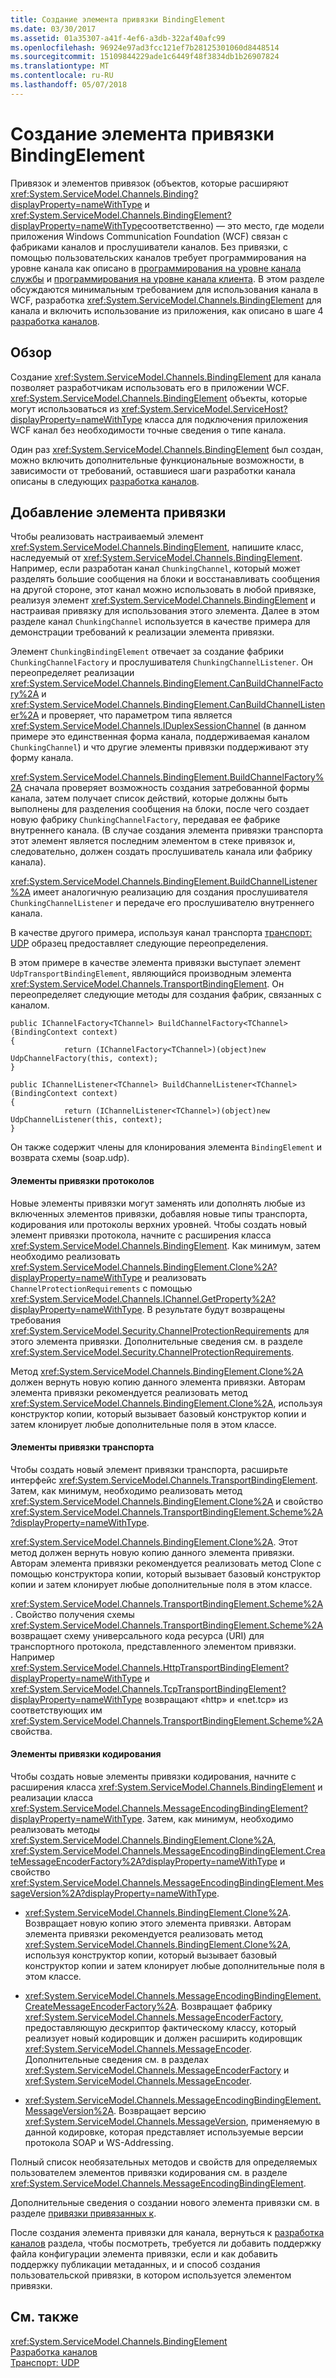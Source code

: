 ```yaml
---
title: Создание элемента привязки BindingElement
ms.date: 03/30/2017
ms.assetid: 01a35307-a41f-4ef6-a3db-322af40afc99
ms.openlocfilehash: 96924e97ad3fcc121ef7b28125301060d8448514
ms.sourcegitcommit: 15109844229ade1c6449f48f3834db1b26907824
ms.translationtype: MT
ms.contentlocale: ru-RU
ms.lasthandoff: 05/07/2018
---
```

# <a name="creating-a-bindingelement"></a>Создание элемента привязки BindingElement
Привязок и элементов привязок (объектов, которые расширяют <xref:System.ServiceModel.Channels.Binding?displayProperty=nameWithType> и <xref:System.ServiceModel.Channels.BindingElement?displayProperty=nameWithType>соответственно) — это место, где модели приложения Windows Communication Foundation (WCF) связан с фабриками каналов и прослушиватели каналов. Без привязки, с помощью пользовательских каналов требует программирования на уровне канала как описано в [программирования на уровне канала службы](../../../../docs/framework/wcf/extending/service-channel-level-programming.md) и [программирования на уровне канала клиента](../../../../docs/framework/wcf/extending/client-channel-level-programming.md). В этом разделе обсуждаются минимальным требованием для использования канала в WCF, разработка <xref:System.ServiceModel.Channels.BindingElement> для канала и включить использование из приложения, как описано в шаге 4 [разработка каналов](../../../../docs/framework/wcf/extending/developing-channels.md).  
  
## <a name="overview"></a>Обзор  
 Создание <xref:System.ServiceModel.Channels.BindingElement> для канала позволяет разработчикам использовать его в приложении WCF. <xref:System.ServiceModel.Channels.BindingElement> объекты, которые могут использоваться из <xref:System.ServiceModel.ServiceHost?displayProperty=nameWithType> класса для подключения приложения WCF канал без необходимости точные сведения о типе канала.  
  
 Один раз <xref:System.ServiceModel.Channels.BindingElement> был создан, можно включить дополнительные функциональные возможности, в зависимости от требований, оставшиеся шаги разработки канала описаны в следующих [разработка каналов](../../../../docs/framework/wcf/extending/developing-channels.md).  
  
## <a name="adding-a-binding-element"></a>Добавление элемента привязки  
 Чтобы реализовать настраиваемый элемент <xref:System.ServiceModel.Channels.BindingElement>, напишите класс, наследуемый от <xref:System.ServiceModel.Channels.BindingElement>. Например, если разработан канал `ChunkingChannel`, который может разделять большие сообщения на блоки и восстанавливать сообщения на другой стороне, этот канал можно использовать в любой привязке, реализуя элемент <xref:System.ServiceModel.Channels.BindingElement> и настраивая привязку для использования этого элемента. Далее в этом разделе канал `ChunkingChannel` используется в качестве примера для демонстрации требований к реализации элемента привязки.  
  
 Элемент `ChunkingBindingElement` отвечает за создание фабрики `ChunkingChannelFactory` и прослушивателя `ChunkingChannelListener`. Он переопределяет реализации <xref:System.ServiceModel.Channels.BindingElement.CanBuildChannelFactory%2A> и <xref:System.ServiceModel.Channels.BindingElement.CanBuildChannelListener%2A> и проверяет, что параметром типа является <xref:System.ServiceModel.Channels.IDuplexSessionChannel> (в данном примере это единственная форма канала, поддерживаемая каналом `ChunkingChannel`) и что другие элементы привязки поддерживают эту форму канала.  
  
 <xref:System.ServiceModel.Channels.BindingElement.BuildChannelFactory%2A> сначала проверяет возможность создания затребованной формы канала, затем получает список действий, которые должны быть выполнены для разделения сообщения на блоки, после чего создает новую фабрику `ChunkingChannelFactory`, передавая ее фабрике внутреннего канала. (В случае создания элемента привязки транспорта этот элемент является последним элементом в стеке привязок и, следовательно, должен создать прослушиватель канала или фабрику канала).  
  
 <xref:System.ServiceModel.Channels.BindingElement.BuildChannelListener%2A> имеет аналогичную реализацию для создания прослушивателя `ChunkingChannelListener` и передаче его прослушивателю внутреннего канала.  
  
 В качестве другого примера, используя канал транспорта [транспорт: UDP](../../../../docs/framework/wcf/samples/transport-udp.md) образец предоставляет следующие переопределения.  
  
 В этом примере в качестве элемента привязки выступает элемент `UdpTransportBindingElement`, являющийся производным элемента <xref:System.ServiceModel.Channels.TransportBindingElement>. Он переопределяет следующие методы для создания фабрик, связанных с каналом.  
  
```  
public IChannelFactory<TChannel> BuildChannelFactory<TChannel>(BindingContext context)  
{  
            return (IChannelFactory<TChannel>)(object)new UdpChannelFactory(this, context);  
}  
  
public IChannelListener<TChannel> BuildChannelListener<TChannel>(BindingContext context)  
{  
            return (IChannelListener<TChannel>)(object)new UdpChannelListener(this, context);  
}  
```  
  
 Он также содержит члены для клонирования элемента `BindingElement` и возврата схемы (soap.udp).  
  
#### <a name="protocol-binding-elements"></a>Элементы привязки протоколов  
 Новые элементы привязки могут заменять или дополнять любые из включенных элементов привязки, добавляя новые типы транспорта, кодирования или протоколы верхних уровней. Чтобы создать новый элемент привязки протокола, начните с расширения класса <xref:System.ServiceModel.Channels.BindingElement>. Как минимум, затем необходимо реализовать <xref:System.ServiceModel.Channels.BindingElement.Clone%2A?displayProperty=nameWithType> и реализовать `ChannelProtectionRequirements` с помощью <xref:System.ServiceModel.Channels.IChannel.GetProperty%2A?displayProperty=nameWithType>. В результате будут возвращены требования <xref:System.ServiceModel.Security.ChannelProtectionRequirements> для этого элемента привязки.  Дополнительные сведения см. в разделе <xref:System.ServiceModel.Security.ChannelProtectionRequirements>.  
  
 Метод <xref:System.ServiceModel.Channels.BindingElement.Clone%2A> должен вернуть новую копию данного элемента привязки. Авторам элемента привязки рекомендуется реализовать метод <xref:System.ServiceModel.Channels.BindingElement.Clone%2A>, используя конструктор копии, который вызывает базовый конструктор копии и затем клонирует любые дополнительные поля в этом классе.  
  
#### <a name="transport-binding-elements"></a>Элементы привязки транспорта  
 Чтобы создать новый элемент привязки транспорта, расширьте интерфейс <xref:System.ServiceModel.Channels.TransportBindingElement>. Затем, как минимум, необходимо реализовать метод <xref:System.ServiceModel.Channels.BindingElement.Clone%2A> и свойство <xref:System.ServiceModel.Channels.TransportBindingElement.Scheme%2A?displayProperty=nameWithType>.  
  
 <xref:System.ServiceModel.Channels.BindingElement.Clone%2A>. Этот метод должен вернуть новую копию данного элемента привязки.  Авторам элемента привязки рекомендуется реализовать метод Clone с помощью конструктора копии, который вызывает базовый конструктор копии и затем клонирует любые дополнительные поля в этом классе.  
  
 <xref:System.ServiceModel.Channels.TransportBindingElement.Scheme%2A>. Свойство получения схемы <xref:System.ServiceModel.Channels.TransportBindingElement.Scheme%2A> возвращает схему универсального кода ресурса (URI) для транспортного протокола, представленного элементом привязки. Например <xref:System.ServiceModel.Channels.HttpTransportBindingElement?displayProperty=nameWithType> и <xref:System.ServiceModel.Channels.TcpTransportBindingElement?displayProperty=nameWithType> возвращают «http» и «net.tcp» из соответствующих им <xref:System.ServiceModel.Channels.TransportBindingElement.Scheme%2A> свойства.  
  
#### <a name="encoding-binding-elements"></a>Элементы привязки кодирования  
 Чтобы создать новые элементы привязки кодирования, начните с расширения класса <xref:System.ServiceModel.Channels.BindingElement> и реализации класса <xref:System.ServiceModel.Channels.MessageEncodingBindingElement?displayProperty=nameWithType>. Затем, как минимум, необходимо реализовать методы <xref:System.ServiceModel.Channels.BindingElement.Clone%2A>, <xref:System.ServiceModel.Channels.MessageEncodingBindingElement.CreateMessageEncoderFactory%2A?displayProperty=nameWithType> и свойство <xref:System.ServiceModel.Channels.MessageEncodingBindingElement.MessageVersion%2A?displayProperty=nameWithType>.  
  
-   <xref:System.ServiceModel.Channels.BindingElement.Clone%2A>. Возвращает новую копию этого элемента привязки. Авторам элемента привязки рекомендуется реализовать метод <xref:System.ServiceModel.Channels.BindingElement.Clone%2A>, используя конструктор копии, который вызывает базовый конструктор копии и затем клонирует любые дополнительные поля в этом классе.  
  
-   <xref:System.ServiceModel.Channels.MessageEncodingBindingElement.CreateMessageEncoderFactory%2A>. Возвращает фабрику <xref:System.ServiceModel.Channels.MessageEncoderFactory>, предоставляющую дескриптор фактическому классу, который реализует новый кодировщик и должен расширить кодировщик <xref:System.ServiceModel.Channels.MessageEncoder>. Дополнительные сведения см. в разделах <xref:System.ServiceModel.Channels.MessageEncoderFactory> и <xref:System.ServiceModel.Channels.MessageEncoder>.  
  
-   <xref:System.ServiceModel.Channels.MessageEncodingBindingElement.MessageVersion%2A>. Возвращает версию <xref:System.ServiceModel.Channels.MessageVersion>, применяемую в данной кодировке, которая представляет используемые версии протокола SOAP и WS-Addressing.  
  
 Полный список необязательных методов и свойств для определяемых пользователем элементов привязки кодирования см. в разделе <xref:System.ServiceModel.Channels.MessageEncodingBindingElement>.  
  
 Дополнительные сведения о создании нового элемента привязки см. в разделе [привязки привязанных к](../../../../docs/framework/wcf/extending/creating-user-defined-bindings.md).  
  
 После создания элемента привязки для канала, вернуться к [разработка каналов](../../../../docs/framework/wcf/extending/developing-channels.md) раздела, чтобы посмотреть, требуется ли добавить поддержку файла конфигурации элемента привязки, если и как добавить поддержку публикации метаданных, и и способ создания пользовательской привязки, в котором используется элементом привязки.  
  
## <a name="see-also"></a>См. также  
 <xref:System.ServiceModel.Channels.BindingElement>  
 [Разработка каналов](../../../../docs/framework/wcf/extending/developing-channels.md)  
 [Транспорт: UDP](../../../../docs/framework/wcf/samples/transport-udp.md)
